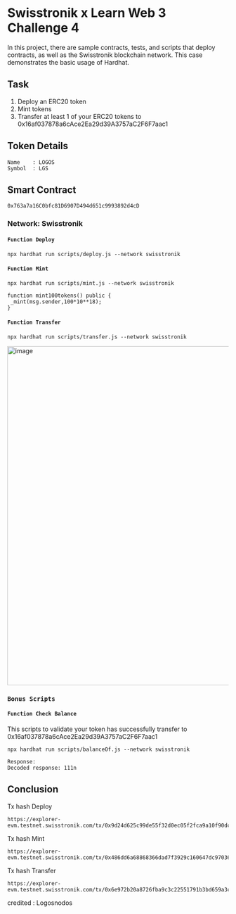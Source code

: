 # Swisstronik x Learn Web 3 Challenge 4 

In this project, there are sample contracts, tests, and scripts that deploy contracts, as well as the Swisstronik blockchain network. This case demonstrates the basic usage of Hardhat.

## Task

1. Deploy an ERC20 token
2. Mint tokens
3. Transfer at least 1 of your ERC20 tokens to 0x16af037878a6cAce2Ea29d39A3757aC2F6F7aac1

## Token Details

```
Name    : LOGOS
Symbol  : LGS
```

## Smart Contract

```
0x763a7a16C0bfc81D6907D494d651c9993892d4cD
```


### Network: Swisstronik


#### `Function Deploy`

```shell
npx hardhat run scripts/deploy.js --network swisstronik
```

#### `Function Mint`

```shell
npx hardhat run scripts/mint.js --network swisstronik
```

```shell
function mint100tokens() public {
 _mint(msg.sender,100*10**18);
}
```

#### `Function Transfer`

```shell
npx hardhat run scripts/transfer.js --network swisstronik
```
<img width="771" alt="image" src="https://github.com/Logosdibta/Swisstronik_LW3_CC4/assets/97156724/afcdcfb9-3e0a-42ae-980c-813d3a02f33a">

### `Bonus Scripts`

#### `Function Check Balance`

This scripts to validate your token has successfully transfer to 0x16af037878a6cAce2Ea29d39A3757aC2F6F7aac1

```shell
npx hardhat run scripts/balanceOf.js --network swisstronik
```
```
Response:
Decoded response: 111n
```

## Conclusion

Tx hash Deploy
```
https://explorer-evm.testnet.swisstronik.com/tx/0x9d24d625c99de55f32d0ec05f2fca9a10f90dc4b7e89631fee4c9161e9eed1f7
```

Tx hash Mint
```
https://explorer-evm.testnet.swisstronik.com/tx/0x486dd6a68868366dad7f3929c160647dc97036d5d857df442bf1e7a092d05058
```

Tx hash Transfer
```
https://explorer-evm.testnet.swisstronik.com/tx/0x6e972b20a8726fba9c3c22551791b3bd659a3c2130918ab132784f790f3100eb
```

credited : Logosnodos

